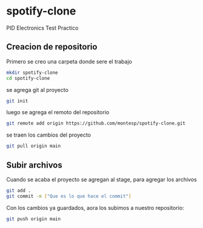 # spotify-clone
PID Electronics Test Practico
## Creacion de repositorio

Primero se creo una carpeta donde sere el trabajo

```sh
mkdir spotify-clone
cd spotify-clone
```

se agrega git al proyecto

```sh
git init
```

luego se agrega el remoto del repositorio

```sh
git remote add origin https://github.com/montesp/spotify-clone.git
```

se traen los cambios del proyecto

```sh
git pull origin main
```

## Subir archivos
Cuando se acaba el proyecto se agregan al stage, para agregar los archivos

```sh
git add .
git commit -m ["Que es lo que hace el commit"]
```

Con los cambios ya guardados, aora los subimos a nuestro repositorio:

```sh
git push origin main
```
